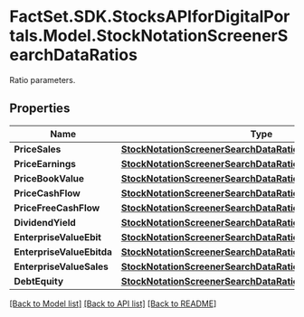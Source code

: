 # FactSet.SDK.StocksAPIforDigitalPortals.Model.StockNotationScreenerSearchDataRatios
Ratio parameters.

## Properties

Name | Type | Description | Notes
------------ | ------------- | ------------- | -------------
**PriceSales** | [**StockNotationScreenerSearchDataRatiosPriceSales**](StockNotationScreenerSearchDataRatiosPriceSales.md) |  | [optional] 
**PriceEarnings** | [**StockNotationScreenerSearchDataRatiosPriceEarnings**](StockNotationScreenerSearchDataRatiosPriceEarnings.md) |  | [optional] 
**PriceBookValue** | [**StockNotationScreenerSearchDataRatiosPriceBookValue**](StockNotationScreenerSearchDataRatiosPriceBookValue.md) |  | [optional] 
**PriceCashFlow** | [**StockNotationScreenerSearchDataRatiosPriceCashFlow**](StockNotationScreenerSearchDataRatiosPriceCashFlow.md) |  | [optional] 
**PriceFreeCashFlow** | [**StockNotationScreenerSearchDataRatiosPriceFreeCashFlow**](StockNotationScreenerSearchDataRatiosPriceFreeCashFlow.md) |  | [optional] 
**DividendYield** | [**StockNotationScreenerSearchDataRatiosDividendYield**](StockNotationScreenerSearchDataRatiosDividendYield.md) |  | [optional] 
**EnterpriseValueEbit** | [**StockNotationScreenerSearchDataRatiosEnterpriseValueEbit**](StockNotationScreenerSearchDataRatiosEnterpriseValueEbit.md) |  | [optional] 
**EnterpriseValueEbitda** | [**StockNotationScreenerSearchDataRatiosEnterpriseValueEbitda**](StockNotationScreenerSearchDataRatiosEnterpriseValueEbitda.md) |  | [optional] 
**EnterpriseValueSales** | [**StockNotationScreenerSearchDataRatiosEnterpriseValueSales**](StockNotationScreenerSearchDataRatiosEnterpriseValueSales.md) |  | [optional] 
**DebtEquity** | [**StockNotationScreenerSearchDataRatiosDebtEquity**](StockNotationScreenerSearchDataRatiosDebtEquity.md) |  | [optional] 

[[Back to Model list]](../README.md#documentation-for-models) [[Back to API list]](../README.md#documentation-for-api-endpoints) [[Back to README]](../README.md)

